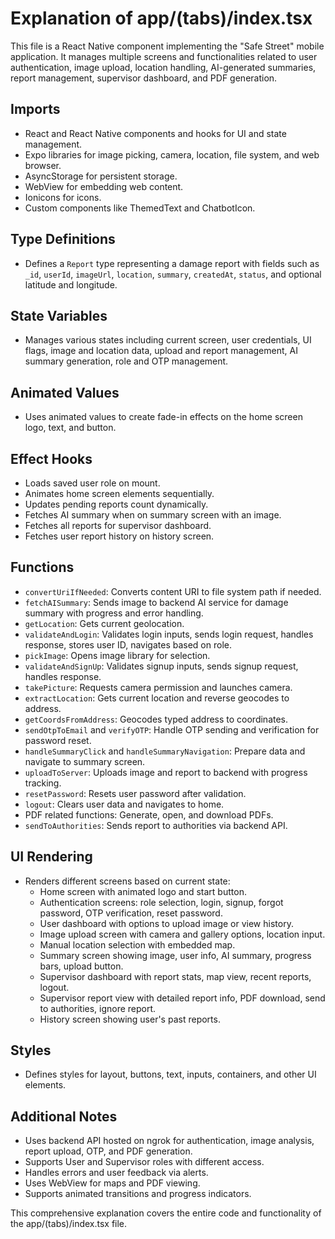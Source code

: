 # Explanation of app/(tabs)/index.tsx

This file is a React Native component implementing the "Safe Street" mobile application. It manages multiple screens and functionalities related to user authentication, image upload, location handling, AI-generated summaries, report management, supervisor dashboard, and PDF generation.

## Imports
- React and React Native components and hooks for UI and state management.
- Expo libraries for image picking, camera, location, file system, and web browser.
- AsyncStorage for persistent storage.
- WebView for embedding web content.
- Ionicons for icons.
- Custom components like ThemedText and ChatbotIcon.

## Type Definitions
- Defines a `Report` type representing a damage report with fields such as `_id`, `userId`, `imageUrl`, `location`, `summary`, `createdAt`, `status`, and optional latitude and longitude.

## State Variables
- Manages various states including current screen, user credentials, UI flags, image and location data, upload and report management, AI summary generation, role and OTP management.

## Animated Values
- Uses animated values to create fade-in effects on the home screen logo, text, and button.

## Effect Hooks
- Loads saved user role on mount.
- Animates home screen elements sequentially.
- Updates pending reports count dynamically.
- Fetches AI summary when on summary screen with an image.
- Fetches all reports for supervisor dashboard.
- Fetches user report history on history screen.

## Functions
- `convertUriIfNeeded`: Converts content URI to file system path if needed.
- `fetchAISummary`: Sends image to backend AI service for damage summary with progress and error handling.
- `getLocation`: Gets current geolocation.
- `validateAndLogin`: Validates login inputs, sends login request, handles response, stores user ID, navigates based on role.
- `pickImage`: Opens image library for selection.
- `validateAndSignUp`: Validates signup inputs, sends signup request, handles response.
- `takePicture`: Requests camera permission and launches camera.
- `extractLocation`: Gets current location and reverse geocodes to address.
- `getCoordsFromAddress`: Geocodes typed address to coordinates.
- `sendOtpToEmail` and `verifyOTP`: Handle OTP sending and verification for password reset.
- `handleSummaryClick` and `handleSummaryNavigation`: Prepare data and navigate to summary screen.
- `uploadToServer`: Uploads image and report to backend with progress tracking.
- `resetPassword`: Resets user password after validation.
- `logout`: Clears user data and navigates to home.
- PDF related functions: Generate, open, and download PDFs.
- `sendToAuthorities`: Sends report to authorities via backend API.

## UI Rendering
- Renders different screens based on current state:
  - Home screen with animated logo and start button.
  - Authentication screens: role selection, login, signup, forgot password, OTP verification, reset password.
  - User dashboard with options to upload image or view history.
  - Image upload screen with camera and gallery options, location input.
  - Manual location selection with embedded map.
  - Summary screen showing image, user info, AI summary, progress bars, upload button.
  - Supervisor dashboard with report stats, map view, recent reports, logout.
  - Supervisor report view with detailed report info, PDF download, send to authorities, ignore report.
  - History screen showing user's past reports.

## Styles
- Defines styles for layout, buttons, text, inputs, containers, and other UI elements.

## Additional Notes
- Uses backend API hosted on ngrok for authentication, image analysis, report upload, OTP, and PDF generation.
- Supports User and Supervisor roles with different access.
- Handles errors and user feedback via alerts.
- Uses WebView for maps and PDF viewing.
- Supports animated transitions and progress indicators.

This comprehensive explanation covers the entire code and functionality of the app/(tabs)/index.tsx file.
